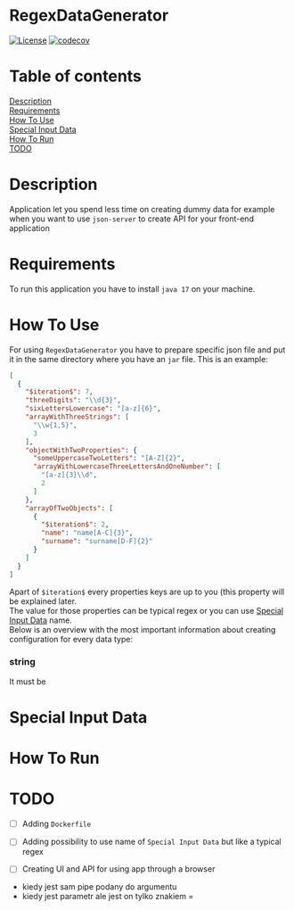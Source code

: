 ﻿# RegexDataGenerator

[![License](https://img.shields.io/badge/License-Apache%202.0-blue.svg?style=plastic)](https://opensource.org/licenses/Apache-2.0)
[![codecov](https://codecov.io/gh/LuckyBOYZ/RegexDataGenerator/branch/main/graph/badge.svg?token=WYMHGAQIQG)](https://codecov.io/gh/LuckyBOYZ/RegexDataGenerator)

# Table of contents

[Description](https://github.com/LuckyBOYZ/RegexDataGenerator#description) <br>
[Requirements](https://github.com/LuckyBOYZ/RegexDataGenerator#requirements) <br>
[How To Use](https://github.com/LuckyBOYZ/RegexDataGenerator#how-to-use) <br>
[Special Input Data](https://github.com/LuckyBOYZ/RegexDataGenerator#special-input-data) <br>
[How To Run](https://github.com/LuckyBOYZ/RegexDataGenerator#how-to-run) <br>
[TODO](https://github.com/LuckyBOYZ/RegexDataGenerator#todo) <br>

# Description

Application let you spend less time on creating dummy data for example when you want to use `json-server`
to create API for your front-end application

# Requirements

To run this application you have to install `java 17` on your machine.

# How To Use

For using `RegexDataGenerator` you have to prepare specific json file and put it in the same
directory where you have an `jar` file. This is an example:

```json
[
  {
    "$iteration$": 7,
    "threeDigits": "\\d{3}",
    "sixLettersLowercase": "[a-z]{6}",
    "arrayWithThreeStrings": [
      "\\w{1,5}",
      3
    ],
    "objectWithTwoProperties": {
      "someUppercaseTwoLetters": "[A-Z]{2}",
      "arrayWithLowercaseThreeLettersAndOneNumber": [
        "[a-z]{3}\\d",
        2
      ]
    },
    "arrayOfTwoObjects": [
      {
        "$iteration$": 2,
        "name": "name[A-C]{3}",
        "surname": "surname[D-F]{2}"
      }
    ]
  }
]

```
Apart of `$iteration$` every properties keys are up to you (this property will be explained later. <br>
The value for those properties can be typical regex or you can use [Special Input Data](https://github.com/LuckyBOYZ/RegexDataGenerator#special-input-data) name. <br> 
Below is an overview with the most important information about 
creating configuration for every data type:

### string
It must be

# Special Input Data

# How To Run

# TODO

- [ ] Adding `Dockerfile`
- [ ] Adding possibility to use name of `Special Input Data` but like a typical regex
- [ ] Creating UI and API for using app through a browser


- kiedy jest sam pipe podany do argumentu
- kiedy jest parametr ale jest on tylko znakiem =
